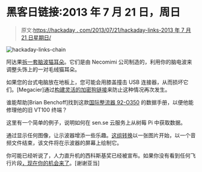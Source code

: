 # 黑客日链接:2013 年 7 月 21 日，周日

> 原文:[https://hackaday . com/2013/07/21/hackaday-links-2013 年 7 月 21 日星期日/](https://hackaday.com/2013/07/21/hackaday-links-sunday-july-21st-2013/)

![hackaday-links-chain](../Images/da184e9bde007f88b719f5aafc440574.png)

阿达果[拆一套脑波猫耳朵](https://www.youtube.com/watch?v=CccfWLUmFlg)。它们是由 Necomimi 公司制造的，利用你的脑电波来调整头饰上的一对毛绒猫耳朵。

如果您的台式电脑放在地板上，您可能会用膝盖撞击 USB 连接器，从而损坏它们。[Megacier]通过[构建灵活的加密狗链接](http://www.youtube.com/watch?v=J-6jXQo414c&feature=youtu.be)来防止这种情况再次发生。

谁能帮助[Brian Benchoff]找到这款[国际整流器 92-O350](http://siliconpr0n.org/archive/doku.php?id=mcmaster:ir:92-0350) 的数据手册，以便他能修理他的旧 VT100 终端？

这里有一个简单的例子，说明如何在 sen.se 云服务上从树莓 Pi 中获取数据。

通过显示任何图像，让示波器增添一些乐趣。[这组转换](http://kaput.retroarchive.org/oscilloscope/)以一张图片开始，以一个音频文件结束，该文件将在示波器的屏幕上绘制它。

你可能已经听说了，人力直升机的西科斯基奖已经被宣布。如果你没有看到任何飞行片段[，现在你的机会来了](http://www.youtube.com/watch?v=syJq10EQkog)。[谢谢亚当]